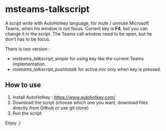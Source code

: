# msteams-talkscript

A script write with AutoHotkey language, for mute / unmute Microsoft Teams, when his window is not focus.
Current key is **F4**, but you can change it in the script.
The Teams call window need to be open, but he don't has to be focus.

There is two version :
- *msteams_talkscript_simple* for using key like the current Teams implementation.
- *msteams_talkscript_pushtotalk* for active mic only when key is pressed.

## How to use

1. Install AutoHotkey : https://www.autohotkey.com/
2. Download the script (choose which one you want, download files directly from Github or use git clone)
3. Run the script

Enjoy ;)
